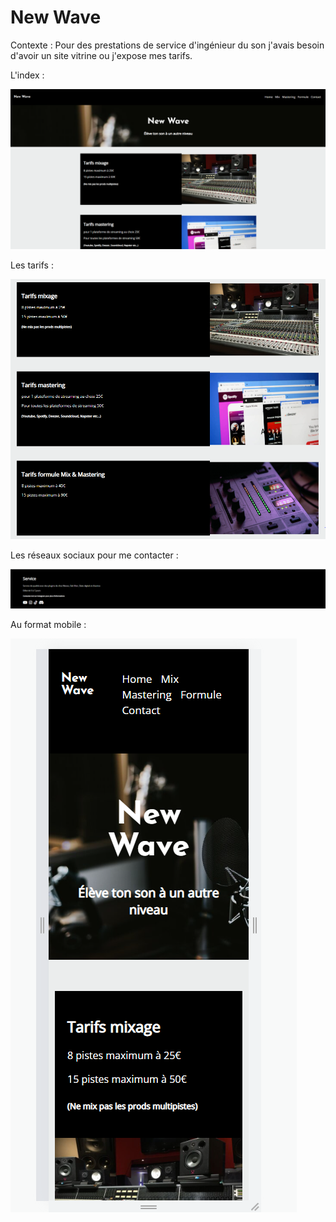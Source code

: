 # New Wave

Contexte : Pour des prestations de service d'ingénieur du son j'avais besoin d'avoir un site vitrine ou j'expose mes tarifs.

L'index :

![f1.PNG](f1.PNG)

Les tarifs :

![f2.PNG](f2.PNG)

Les réseaux sociaux pour me contacter :

![f3.PNG](f3.PNG)

Au format mobile :

![f4.PNG](f4.PNG)
